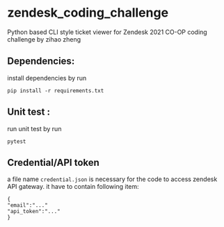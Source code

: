 # zendesk_coding_challenge
Python based CLI style ticket viewer for Zendesk 2021 CO-OP coding challenge by zihao zheng

## Dependencies:
install dependencies by run
```
pip install -r requirements.txt
```

## Unit test :
run unit test by run
```
pytest
```
## Credential/API token
a file name ```credential.json``` is necessary for the code to access zendesk API gateway. it have to contain following item:
```
{
"email":"..."
"api_token":"..."
}
```

